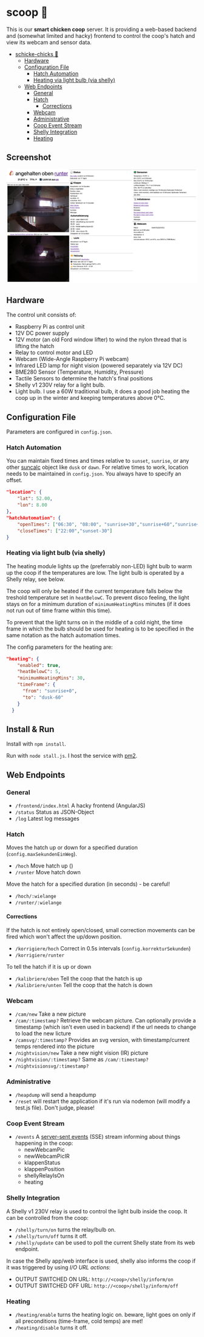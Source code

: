 # scoop 🐔
This is our **smart chicken coop** server. It is providing a web-based backend and (somewhat limited and hacky) frontend to control the coop's hatch and view its webcam and sensor data.

- [schicke-chicks 🐔](#schicke-chicks-)
  - [Hardware](#hardware)
  - [Configuration File](#configuration-file)
    - [Hatch Automation](#hatch-automation)
    - [Heating via light bulb (via shelly)](#heating-via-light-bulb-via-shelly)
  - [Web Endpoints](#web-endpoints)
    - [General](#general)
    - [Hatch](#hatch)
      - [Corrections](#corrections)
    - [Webcam](#webcam)
    - [Administrative](#administrative)
    - [Coop Event Stream](#coop-event-stream)
    - [Shelly Integration](#shelly-integration)
    - [Heating](#heating)

## Screenshot
![Screenshot of Frontend](https://github.com/thoughtgap/scoop/blob/master/frontend/scoop-screenshot.png?raw=true)

## Hardware
The control unit consists of:

* Raspberry Pi as control unit
* 12V DC power supply
* 12V motor (an old Ford window lifter) to wind the nylon thread that is lifting the hatch
* Relay to control motor and LED
* Webcam (Wide-Angle Raspberry Pi webcam)
* Infrared LED lamp for night vision (powered separately via 12V DC)
* BME280 Sensor (Temperature, Humidity, Pressure)
* Tactile Sensors to determine the hatch's final positions
* Shelly v1 230V relay for a light bulb.
* Light bulb. I use a 60W traditional bulb, it does a good job heating the coop up in the winter and keeping temperatures above 0°C.

## Configuration File
Parameters are configured in `config.json`.

### Hatch Automation
You can maintain fixed times and times relative to `sunset`, `sunrise`, or any other [suncalc](https://github.com/mourner/suncalc) object like `dusk` or `dawn`. For relative times to work, location needs to be maintained in `config.json`. You always have to specify an offset.

```json
"location": {
    "lat": 52.00, 
    "lon": 8.00
},
"hatchAutomation": {
    "openTimes": ["06:30", "08:00", "sunrise+30","sunrise+60","sunrise+120","sunrise+180","sunrise+240","sunrise+300","sunrise+360","sunrise+420"],
    "closeTimes": ["22:00","sunset-30"]
}
```

### Heating via light bulb (via shelly)
The heating module lights up the (preferrably non-LED) light bulb to warm up the coop if the temperatures are low. The light bulb is operated by a Shelly relay, see below.

The coop will only be heated if the current temperature falls below the treshold temperature set in `heatBelowC`.
To prevent disco feeling, the light stays on for a minimum duration of `minimumHeatingMins` minutes (if it does not run out of time frame within this time).

To prevent that the light turns on in the middle of a cold night, the time frame in which the bulb should be used for heating is to be specified in the same notation as the hatch automation times.

The config parameters for the heating are:

```json
"heating": {
    "enabled": true,
    "heatBelowC": 5,
    "minimumHeatingMins": 30,
    "timeFrame": {
      "from": "sunrise+0",
      "to": "dusk-60"
    }
  }
```

## Install & Run
Install with `npm install`.

Run with `node stall.js`. I host the service with [pm2](https://pm2.keymetrics.io/).


## Web Endpoints

### General
* `/frontend/index.html` A hacky frontend (AngularJS)
* `/status` Status as JSON-Object
* `/log` Latest log messages

### Hatch
Moves the hatch up or down for a specified duration (`config.maxSekundenEinWeg`).
* `/hoch` Move hatch up ()
* `/runter` Move hatch down

Move the hatch for a specified duration (in seconds) - be careful!
* `/hoch/:wielange`
* `/runter/:wielange`

#### Corrections
If the hatch is not entirely open/closed, small correction movements can be fired which won't affect the up/down position.
* `/korrigiere/hoch` Correct in 0.5s intervals (`config.korrekturSekunden`)
* `/korrigiere/runter`

To tell the hatch if it is up or down
* `/kalibriere/oben` Tell the coop that the hatch is up
* `/kalibriere/unten` Tell the coop that the hatch is down

### Webcam
* `/cam/new` Take a new picture
* `/cam/:timestamp?` Retrieve the webcam picture. Can optionally provide a timestamp (which isn't even used in backend) if the url needs to change to load the new licture
* `/camsvg/:timestamp?` Provides an svg version, with timestamp/current temps rendered into the picture
* `/nightvision/new` Take a new night vision (IR) picture
* `/nightvision/:timestamp?` Same as `/cam/:timestamp?`
* `/nightvisionsvg/:timestamp?`


### Administrative
* `/heapdump` will send a heapdump
* `/reset` will restart the application if it's run via nodemon (will modify a test.js file). Don't judge, please!


### Coop Event Stream
* `/events` A [server-sent events](https://www.npmjs.com/package/express-sse) (SSE) stream informing about things happening in the coop:
  * newWebcamPic
  * newWebcamPicIR
  * klappenStatus
  * klappenPosition
  * shellyRelayIsOn
  * heating


### Shelly Integration
A Shelly v1 230V relay is used to control the light bulb inside the coop.
It can be controlled from the coop:

* `/shelly/turn/on` turns the relay/bulb on.
* `/shelly/turn/off` turns it off.
* `/shelly/update` can be used to poll the current Shelly state from its web endpoint.

In case the Shelly app/web interface is used, shelly also informs the coop if it was triggered by using *I/O URL actions*:

* OUTPUT SWITCHED ON URL: `http://<coop>/shelly/inform/on`
* OUTPUT SWITCHED OFF URL: `http://<coop>/shelly/inform/off`

### Heating
* `/heating/enable` turns the heating logic on. beware, light goes on only if all preconditions (time-frame, cold temps) are met!
* `/heating/disable` turns it off.
